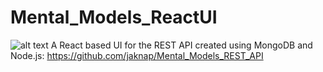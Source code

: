 # Mental_Models_ReactUI
![alt text](https://raw.githubusercontent.com/jaknap/mental_models_reactui/master/screenshot.png)
A React based UI for the REST API created using MongoDB and Node.js: https://github.com/jaknap/Mental_Models_REST_API
